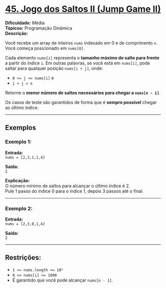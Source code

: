 # [45. Jogo dos Saltos II (Jump Game II)](https://leetcode.com/problems/jump-game-ii/description/?envType=problem-list-v2&envId=dynamic-programming)

**Dificuldade:** Média  
**Tópicos:** Programação Dinâmica  
**Descrição:**

Você recebe um array de inteiros `nums` indexado em 0 e de comprimento `n`. Você começa posicionado em `nums[0]`.

Cada elemento `nums[i]` representa o **tamanho máximo de salto para frente** a partir do índice `i`. Em outras palavras, se você está em `nums[i]`, pode saltar para qualquer posição `nums[i + j]`, onde:

- `0 <= j <= nums[i]` e  
- `i + j < n`

Retorne o **menor número de saltos necessários para chegar a `nums[n - 1]`**.

Os casos de teste são garantidos de forma que é **sempre possível** chegar ao último índice.

---

## Exemplos

### Exemplo 1:

**Entrada:**  
`nums = [2,3,1,1,4]`  

**Saída:**  
`2`  

**Explicação:**  
O número mínimo de saltos para alcançar o último índice é 2.  
Pule 1 passo do índice 0 para o índice 1, depois 3 passos até o final.

---

### Exemplo 2:

**Entrada:**  
`nums = [2,3,0,1,4]`  

**Saída:**  
`2`  

---

## Restrições:

- `1 <= nums.length <= 10⁴`
- `0 <= nums[i] <= 1000`
- É garantido que você pode alcançar `nums[n - 1]`.
